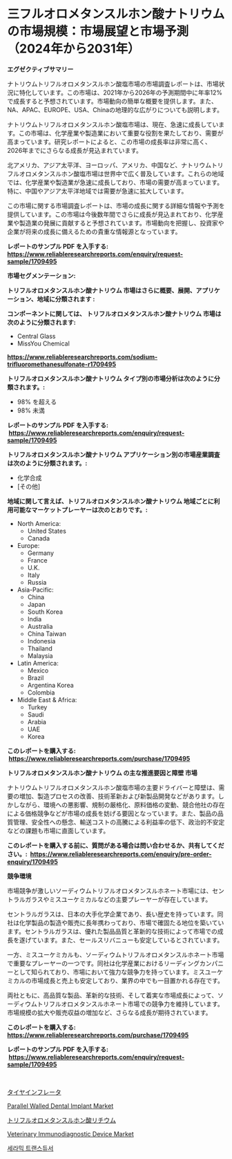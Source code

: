 <p><h1>三フルオロメタンスルホン酸ナトリウムの市場規模：市場展望と市場予測（2024年から2031年）</h1></p><p><strong>エグゼクティブサマリー</strong></p>
<p><p>ナトリウムトリフルオロメタンスルホン酸塩市場の市場調査レポートは、市場状況に特化しています。この市場は、2021年から2026年の予測期間中に年率12%で成長すると予想されています。市場動向の簡単な概要を提供します。また、NA、APAC、EUROPE、USA、Chinaの地理的な広がりについても説明します。</p><p>ナトリウムトリフルオロメタンスルホン酸塩市場は、現在、急速に成長しています。この市場は、化学産業や製造業において重要な役割を果たしており、需要が高まっています。研究レポートによると、この市場の成長率は非常に高く、2026年までにさらなる成長が見込まれています。</p><p>北アメリカ、アジア太平洋、ヨーロッパ、アメリカ、中国など、ナトリウムトリフルオロメタンスルホン酸塩市場は世界中で広く普及しています。これらの地域では、化学産業や製造業が急速に成長しており、市場の需要が高まっています。特に、中国やアジア太平洋地域では需要が急速に拡大しています。</p><p>この市場に関する市場調査レポートは、市場の成長に関する詳細な情報や予測を提供しています。この市場は今後数年間でさらに成長が見込まれており、化学産業や製造業の発展に貢献すると予想されています。市場動向を把握し、投資家や企業が将来の成長に備えるための貴重な情報源となっています。</p></p>
<p><strong>レポートのサンプル PDF を入手する: <a href="https://www.reliableresearchreports.com/enquiry/request-sample/1709495">https://www.reliableresearchreports.com/enquiry/request-sample/1709495</a></strong></p>
<p><strong>市場セグメンテーション:</strong></p>
<p><strong> トリフルオロメタンスルホン酸ナトリウム 市場はさらに概要、展開、アプリケーション、地域に分類されます :</strong></p>
<p><strong>コンポーネントに関しては、 トリフルオロメタンスルホン酸ナトリウム 市場は次のように分類されます: &nbsp;</strong></p>
<p><ul><li>Central Glass</li><li>MissYou Chemical</li></ul></p>
<p><strong><a href="https://www.reliableresearchreports.com/sodium-trifluoromethanesulfonate-r1709495">https://www.reliableresearchreports.com/sodium-trifluoromethanesulfonate-r1709495</a></strong></p>
<p><strong> トリフルオロメタンスルホン酸ナトリウム タイプ別の市場分析は次のように分類されます。:</strong></p>
<p><ul><li>98% を超える</li><li>98% 未満</li></ul></p>
<p><strong>レポートのサンプル PDF を入手する: &nbsp;<a href="https://www.reliableresearchreports.com/enquiry/request-sample/1709495">https://www.reliableresearchreports.com/enquiry/request-sample/1709495</a></strong></p>
<p><strong> トリフルオロメタンスルホン酸ナトリウム アプリケーション別の市場産業調査は次のように分類されます。:</strong></p>
<p><ul><li>化学合成</li><li>[その他]</li></ul></p>
<p><strong>地域に関して言えば、トリフルオロメタンスルホン酸ナトリウム 地域ごとに利用可能なマーケットプレーヤーは次のとおりです。:</strong></p>
<p><ul>
    <li>
        North America:
        <ul>
            <li>United States</li>
            <li>Canada</li>
        </ul>
    </li>
    <li>
        Europe:
        <ul>
            <li>Germany</li>
            <li>France</li>
            <li>U.K.</li>
            <li>Italy</li>
            <li>Russia</li>
        </ul>
    </li>
    <li>
        Asia-Pacific:
        <ul>
            <li>China</li>
            <li>Japan</li>
            <li>South Korea</li>
            <li>India</li>
            <li>Australia</li>
            <li>China Taiwan</li>
            <li>Indonesia</li>
            <li>Thailand</li>
            <li>Malaysia</li>
        </ul>
    </li>
    <li>
        Latin America:
        <ul>
            <li>Mexico</li>
            <li>Brazil</li>
            <li>Argentina Korea</li>
            <li>Colombia</li>
        </ul>
    </li>
    <li>
        Middle East & Africa:
        <ul>
            <li>Turkey</li>
            <li>Saudi</li>
            <li>Arabia</li>
            <li>UAE</li>
            <li>Korea</li>
        </ul>
    </li>
    </ul></p>
<p><strong>このレポートを購入する: &nbsp;<a href="https://www.reliableresearchreports.com/purchase/1709495">https://www.reliableresearchreports.com/purchase/1709495</a></strong></p>
<p><strong>トリフルオロメタンスルホン酸ナトリウム の主な推進要因と障壁 市場</strong></p>
<p><p>ナトリウムトリフルオロメタンスルホン酸塩市場の主要ドライバーと障壁は、需要の増加、製造プロセスの改善、技術革新および新製品開発などがあります。しかしながら、環境への悪影響、規制の厳格化、原料価格の変動、競合他社の存在による価格競争などが市場の成長を妨げる要因となっています。また、製品の品質管理、安全性への懸念、輸送コストの高騰による利益率の低下、政治的不安定などの課題も市場に直面しています。</p></p>
<p><strong>このレポートを購入する前に、質問がある場合は問い合わせるか、共有してください。:&nbsp; <a href="https://www.reliableresearchreports.com/enquiry/pre-order-enquiry/1709495">https://www.reliableresearchreports.com/enquiry/pre-order-enquiry/1709495</a></strong></p>
<p><strong>競争環境</strong></p>
<p><p>市場競争が激しいソーディウムトリフルオロメタンスルホネート市場には、セントラルガラスやミスユーケミカルなどの主要プレーヤーが存在しています。 </p><p>セントラルガラスは、日本の大手化学企業であり、長い歴史を持っています。同社は化学製品の製造や販売に長年携わっており、市場で確固たる地位を築いています。セントラルガラスは、優れた製品品質と革新的な技術によって市場での成長を遂げています。また、セールスリバニューも安定しているとされています。</p><p>一方、ミスユーケミカルも、ソーディウムトリフルオロメタンスルホネート市場で重要なプレーヤーの一つです。同社は化学産業におけるリーディングカンパニーとして知られており、市場において強力な競争力を持っています。ミスユーケミカルの市場成長と売上も安定しており、業界の中でも一目置かれる存在です。</p><p>両社ともに、高品質な製品、革新的な技術、そして着実な市場成長によって、ソーディウムトリフルオロメタンスルホネート市場での競争力を維持しています。市場規模の拡大や販売収益の増加など、さらなる成長が期待されています。</p></p>
<p><strong>このレポートを購入する: &nbsp; <a href="https://www.reliableresearchreports.com/purchase/1709495">https://www.reliableresearchreports.com/purchase/1709495</a></strong></p>
<p><strong>レポートのサンプル PDF を入手する: &nbsp;<a href="https://www.reliableresearchreports.com/enquiry/request-sample/1709495">https://www.reliableresearchreports.com/enquiry/request-sample/1709495</a></strong><strong></strong></p>
<p>&nbsp;</p>
<p><p><a href="https://medium.com/@raymanta28/%E3%82%BF%E3%82%A4%E3%83%A4%E3%82%A4%E3%83%B3%E3%83%95%E3%83%AC%E3%83%BC%E3%82%BF%E3%83%BC%E5%B8%82%E5%A0%B4-2031%E5%B9%B4%E3%81%BE%E3%81%A7%E3%81%AE%E3%83%88%E3%83%AC%E3%83%B3%E3%83%89-%E4%BA%88%E6%B8%AC-%E7%AB%B6%E4%BA%89%E5%88%86%E6%9E%90-068fe98938e6">タイヤインフレータ</a></p><p><a href="https://github.com/okotobwrhuteie/Market-Research-Report-List-2/blob/main/parallel-walled-dental-implant-market.md">Parallel Walled Dental Implant Market</a></p><p><a href="https://github.com/SarahFahey88/Market-Research-Report-List-1/blob/main/358075023157.md">トリフルオロメタンスルホン酸リチウム</a></p><p><a href="https://github.com/myacatherineblakecaczo9vcsw/Market-Research-Report-List-2/blob/main/veterinary-immunodiagnostic-device-market.md">Veterinary Immunodiagnostic Device Market</a></p><p><a href="https://medium.com/@juliastanley2022/%EC%84%B8%EB%9D%BC%EB%AF%B9-%ED%8A%B8%EB%9E%9C%EC%8A%A4%EB%93%80%EC%84%9C-%EC%8B%9C%EC%9E%A5-%EC%A0%90%EC%9C%A0%EC%9C%A8-%EB%B3%80%ED%99%94-%EB%B0%8F-%EC%8B%9C%EC%9E%A5-%EC%84%B1%EC%9E%A5-%EC%B6%94%EC%84%B8-2024-2031-f7e8fa365c3c">세라믹 트랜스듀서</a></p></p>